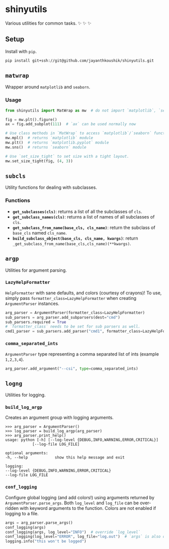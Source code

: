 # shinyutils
Various utilities for common tasks. :sparkles: :sparkles: :sparkles:

## Setup
Install with `pip`.

```bash
pip install git+ssh://git@github.com/jayanthkoushik/shinyutils.git
```

## `matwrap`
Wrapper around `matplotlib` and `seaborn`.
### Usage
```python
from shinyutils import MatWrap as mw  # do not import `matplotlib`, `seaborn`

fig = mw.plt().figure()
ax = fig.add_subplot(111)  # `ax` can be used normally now

# Use class methods in `MatWrap` to access `matplotlib`/`seaborn` functions.
mw.mpl()  # returns `matplotlib` module
mw.plt()  # returns `matplotlib.pyplot` module
mw.sns()  # returns `seaborn` module

# Use `set_size_tight` to set size with a tight layout.
mw.set_size_tight(fig, (4, 3))
```

## `subcls`
Utility functions for dealing with subclasses.
### Functions
* __`get_subclasses(cls)`__: returns a list of all the subclasses of `cls`.
* __`get_subclass_names(cls)`__: returns a list of names of all subclasses of `cls`.
* __`get_subclass_from_name(base_cls, cls_name)`__: return the subclass of `base_cls` named `cls_name`.
* __`build_subclass_object(base_cls, cls_name, kwargs)`__: return `_get_subclass_from_name(base_cls,cls_name)(**kwargs)`.

## `argp`
Utilities for argument parsing.
### `LazyHelpFormatter`
`HelpFormatter` with sane defaults, and colors (courtesy of crayons)! To use, simply pass `formatter_class=LazyHelpFormatter` when creating `ArgumentParser` instances.

```python
arg_parser = ArgumentParser(formatter_class=LazyHelpFormatter)
sub_parsers = arg_parser.add_subparsers(dest="cmd")
sub_parsers.required = True
# `formatter_class` needs to be set for sub parsers as well.
cmd1_parser = sub_parsers.add_parser("cmd1", formatter_class=LazyHelpFormatter)
```

### `comma_separated_ints`
`ArgumentParser` type representing a comma separated list of ints (example `1,2,3,4`).
```python    
arg_parser.add_argument("--csi", type=comma_separated_ints)
```

## `logng`
Utilities for logging.
### `build_log_argp`
Creates an argument group with logging arguments.
```
>>> arg_parser = ArgumentParser()
>>> log_parser = build_log_argp(arg_parser)
>>> arg_parser.print_help()
usage: python [-h] [--log-level {DEBUG,INFO,WARNING,ERROR,CRITICAL}]
            [--log-file LOG_FILE]

optional arguments:
-h, --help            show this help message and exit

logging:
--log-level {DEBUG,INFO,WARNING,ERROR,CRITICAL}
--log-file LOG_FILE
```

### `conf_logging`
Configure global logging (and add colors!) using arguments returned by `ArgumentParser.parse_args`. Both `log_level` and `log_file` can be over-ridden with keyword arguments to the function. Colors are not enabled if logging to a file.
```python
args = arg_parser.parse_args()
conf_logging(args)
conf_logging(args, log_level="INFO")  # override `log_level`
conf_logging(log_level="ERROR", log_file="log.out")  # `args` is also optional
logging.info("this won't be logged")
```
